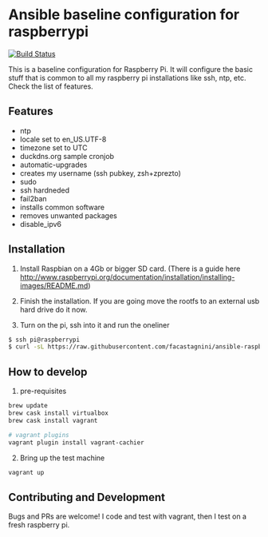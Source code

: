 Ansible baseline configuration for raspberrypi
=================

[![Build Status](http://img.shields.io/travis/facastagnini/ansible-raspberrypi-baseline.svg)](http://travis-ci.org/facastagnini/ansible-raspberrypi-baseline)

This is a baseline configuration for Raspberry Pi. It will configure the basic stuff that is common to all my raspberry pi installations like ssh, ntp, etc. Check the list of features.

Features
------------
- ntp
- locale set to en_US.UTF-8
- timezone set to UTC
- duckdns.org sample cronjob
- automatic-upgrades
- creates my username (ssh pubkey, zsh+zprezto)
- sudo
- ssh hardneded
- fail2ban
- installs common software
- removes unwanted packages
- disable_ipv6

Installation
------------

1) Install Raspbian on a 4Gb or bigger SD card. (There is a guide here http://www.raspberrypi.org/documentation/installation/installing-images/README.md)

2) Finish the installation. If you are going move the rootfs to an external usb hard drive do it now.

3) Turn on the pi, ssh into it and run the oneliner

```bash
$ ssh pi@raspberrypi
$ curl -sL https://raw.githubusercontent.com/facastagnini/ansible-raspberrypi-baseline/master/bootstrap.sh | sudo bash
```

How to develop
------------
1) pre-requisites

```bash
brew update
brew cask install virtualbox
brew cask install vagrant

# vagrant plugins
vagrant plugin install vagrant-cachier
```

2) Bring up the test machine
```bash
vagrant up
```

Contributing and Development
----------------------------

Bugs and PRs are welcome!
I code and test with vagrant, then I test on a fresh raspberry pi.

